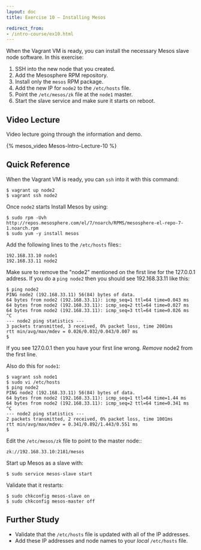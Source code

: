 ```yaml
---
layout: doc
title: Exercise 10 – Installing Mesos

redirect_from:
- /intro-course/ex10.html
---
```


When the Vagrant VM is ready, you can install the necessary Mesos slave node software.  In this exercise:

1. SSH into the new node that you created.
2. Add the Mesosphere RPM repository.
3. Install only the ``mesos`` RPM package.
4. Add the new IP for ``node2`` to the ``/etc/hosts`` file.
5. Point the ``/etc/mesos/zk`` file at the ``node1`` master.
6. Start the slave service and make sure it starts on reboot.

Video Lecture
-------------

Video lecture going through the information and demo.

{% mesos_video Mesos-Intro-Lecture-10 %}


Quick Reference
---------------

When the Vagrant VM is ready, you can ``ssh`` into it with this command:

```
$ vagrant up node2
$ vagrant ssh node2
```

Once ``node2`` starts Install Mesos by using:

```
$ sudo rpm -Uvh http://repos.mesosphere.com/el/7/noarch/RPMS/mesosphere-el-repo-7-1.noarch.rpm
$ sudo yum -y install mesos
```

Add the following lines to the ``/etc/hosts`` files::

    192.168.33.10 node1
    192.168.33.11 node2

Make sure to remove the "node2" mentioned on the first line for the 127.0.0.1 address.  If you do a ``ping node2`` then you should see 192.168.33.11 like this:

```
$ ping node2
PING node2 (192.168.33.11) 56(84) bytes of data.
64 bytes from node2 (192.168.33.11): icmp_seq=1 ttl=64 time=0.043 ms
64 bytes from node2 (192.168.33.11): icmp_seq=2 ttl=64 time=0.027 ms
64 bytes from node2 (192.168.33.11): icmp_seq=3 ttl=64 time=0.026 ms
^C
--- node2 ping statistics ---
3 packets transmitted, 3 received, 0% packet loss, time 2001ms
rtt min/avg/max/mdev = 0.026/0.032/0.043/0.007 ms
$
```

If you see 127.0.0.1 then you have your first line wrong.  *Remove* node2 from the first line.

Also do this for ``node1``:

```
$ vagrant ssh node1
$ sudo vi /etc/hosts
$ ping node2
PING node2 (192.168.33.11) 56(84) bytes of data.
64 bytes from node2 (192.168.33.11): icmp_seq=1 ttl=64 time=1.44 ms
64 bytes from node2 (192.168.33.11): icmp_seq=2 ttl=64 time=0.341 ms
^C
--- node2 ping statistics ---
2 packets transmitted, 2 received, 0% packet loss, time 1001ms
rtt min/avg/max/mdev = 0.341/0.892/1.443/0.551 ms
$
```

Edit the ``/etc/mesos/zk`` file to point to the master node::

    zk://192.168.33.10:2181/mesos

Start up Mesos as a slave with:

```
$ sudo service mesos-slave start
```

Validate that it restarts:

```
$ sudo chkconfig mesos-slave on
$ sudo chkconfig mesos-master off
```

Further Study
-------------

* Validate that the ``/etc/hosts`` file is updated with all of the IP addresses.
* Add these IP addresses and node names to your *local* ``/etc/hosts`` file.
